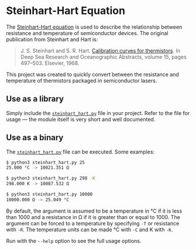 # Steinhart-Hart Equation

The [Steinhart-Hart equation][1] is used to describe the relationship between
resistance and temperature of semiconductor devices. The original publication
from Steinhart and Hart is:

> J. S. Steinhart and S. R. Hart. [Calibration curves for thermistors][2]. In
> Deep Sea Research and Oceanographic Abstracts, volume 15, pages 497–503.
> Elsevier, 1968.

This project was created to quickly convert between the resistance and
temperature of thermistors packaged in semiconductor lasers.

## Use as a library

Simply include the [`steinhart_hart.py`](./steinhart_hart.py) file in your
project. Refer to the file for usage &mdash; the module itself is very short
and well documented.

## Use as a binary

The [`steinhart_hart.py`](./steinhart_hart.py) file can be executed. Some
examples:

```sh
$ python3 steinhart_hart.py 25
25.000 °C -> 10021.351 Ω

$ python3 steinhart_hart.py 298 -K
298.000 K -> 10087.532 Ω

$ python3 steinhart_hart.py 10000
10000.000 Ω -> 25.049 °C
```

By default, the argument is assumed to be a temperature in °C if it is less
than 1000 and a resistance in Ω if it is greater than or equal to 1000. The
argument can be forced to a temperature by specifying `-T` or resistance with
`-R`. The temperature units can be made °C with `-C` and K with `-K`.

Run with the `--help` option to see the full usage options.

[1]: https://wikipedia.org/wiki/Steinhart-Hart_equation
[2]: https://doi.org/10.1016/0011-7471(68)90057-0
